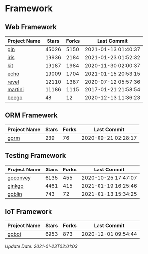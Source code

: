 # Framework

## Web Framework
| Project Name | Stars | Forks | Last Commit |
| ------------ | ----- | ----- | ----------- |
| [gin](https://github.com/gin-gonic/gin) | 45026 | 5150 | 2021-01-13 01:40:37 |
| [iris](https://github.com/kataras/iris) | 19936 | 2184 | 2021-01-23 01:52:32 |
| [kit](https://github.com/go-kit/kit) | 19187 | 1984 | 2020-11-30 02:00:37 |
| [echo](https://github.com/labstack/echo) | 19009 | 1704 | 2021-01-15 20:53:15 |
| [revel](https://github.com/revel/revel) | 12110 | 1387 | 2020-07-12 05:57:36 |
| [martini](https://github.com/go-martini/martini) | 11186 | 1115 | 2017-01-21 21:58:54 |
| [beego](https://github.com/astaxie/beego) | 48 | 12 | 2020-12-13 11:36:23 |

## ORM Framework
| Project Name | Stars | Forks | Last Commit |
| ------------ | ----- | ----- | ----------- |
| [gorm](https://github.com/jinzhu/gorm) | 239 | 76 | 2020-09-21 02:28:17 |

## Testing Framework
| Project Name | Stars | Forks | Last Commit |
| ------------ | ----- | ----- | ----------- |
| [goconvey](https://github.com/smartystreets/goconvey) | 6135 | 455 | 2020-10-25 17:47:07 |
| [ginkgo](https://github.com/onsi/ginkgo) | 4461 | 415 | 2021-01-19 16:25:46 |
| [goblin](https://github.com/franela/goblin) | 743 | 72 | 2021-01-13 15:34:25 |

## IoT Framework
| Project Name | Stars | Forks | Last Commit |
| ------------ | ----- | ----- | ----------- |
| [gobot](https://github.com/hybridgroup/gobot) | 6953 | 873 | 2020-12-01 09:54:44 |

*Update Date: 2021-01-23T02:01:03*
